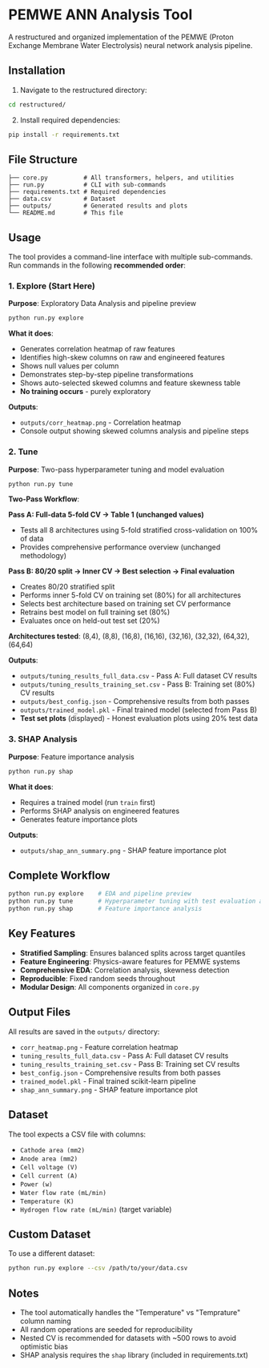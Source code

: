 # PEMWE ANN Analysis Tool

A restructured and organized implementation of the PEMWE (Proton Exchange Membrane Water Electrolysis) neural network analysis pipeline.

## Installation

1. Navigate to the restructured directory:
```bash
cd restructured/
```

2. Install required dependencies:
```bash
pip install -r requirements.txt
```

## File Structure

```
├── core.py          # All transformers, helpers, and utilities
├── run.py           # CLI with sub-commands
├── requirements.txt # Required dependencies
├── data.csv         # Dataset
├── outputs/         # Generated results and plots
└── README.md        # This file
```

## Usage

The tool provides a command-line interface with multiple sub-commands. Run commands in the following **recommended order**:

### 1. Explore (Start Here)
**Purpose**: Exploratory Data Analysis and pipeline preview
```bash
python run.py explore
```

**What it does**:
- Generates correlation heatmap of raw features
- Identifies high-skew columns on raw and engineered features
- Shows null values per column
- Demonstrates step-by-step pipeline transformations
- Shows auto-selected skewed columns and feature skewness table
- **No training occurs** - purely exploratory

**Outputs**:
- `outputs/corr_heatmap.png` - Correlation heatmap
- Console output showing skewed columns analysis and pipeline steps

### 2. Tune
**Purpose**: Two-pass hyperparameter tuning and model evaluation
```bash
python run.py tune
```

**Two-Pass Workflow**:

**Pass A: Full-data 5-fold CV → Table 1 (unchanged values)**
- Tests all 8 architectures using 5-fold stratified cross-validation on 100% of data
- Provides comprehensive performance overview (unchanged methodology)

**Pass B: 80/20 split → Inner CV → Best selection → Final evaluation**
- Creates 80/20 stratified split
- Performs inner 5-fold CV on training set (80%) for all architectures
- Selects best architecture based on training set CV performance
- Retrains best model on full training set (80%)
- Evaluates once on held-out test set (20%)

**Architectures tested**: (8,4), (8,8), (16,8), (16,16), (32,16), (32,32), (64,32), (64,64)

**Outputs**:
- `outputs/tuning_results_full_data.csv` - Pass A: Full dataset CV results
- `outputs/tuning_results_training_set.csv` - Pass B: Training set (80%) CV results
- `outputs/best_config.json` - Comprehensive results from both passes
- `outputs/trained_model.pkl` - Final trained model (selected from Pass B)
- **Test set plots** (displayed) - Honest evaluation plots using 20% test data

### 3. SHAP Analysis
**Purpose**: Feature importance analysis
```bash
python run.py shap
```

**What it does**:
- Requires a trained model (run `train` first)
- Performs SHAP analysis on engineered features
- Generates feature importance plots

**Outputs**:
- `outputs/shap_ann_summary.png` - SHAP feature importance plot

## Complete Workflow

```bash
python run.py explore    # EDA and pipeline preview
python run.py tune       # Hyperparameter tuning with test evaluation and plots
python run.py shap       # Feature importance analysis
```

## Key Features

- **Stratified Sampling**: Ensures balanced splits across target quantiles
- **Feature Engineering**: Physics-aware features for PEMWE systems
- **Comprehensive EDA**: Correlation analysis, skewness detection
- **Reproducible**: Fixed random seeds throughout
- **Modular Design**: All components organized in `core.py`

## Output Files

All results are saved in the `outputs/` directory:

- `corr_heatmap.png` - Feature correlation heatmap
- `tuning_results_full_data.csv` - Pass A: Full dataset CV results
- `tuning_results_training_set.csv` - Pass B: Training set CV results
- `best_config.json` - Comprehensive results from both passes
- `trained_model.pkl` - Final trained scikit-learn pipeline
- `shap_ann_summary.png` - SHAP feature importance plot

## Dataset

The tool expects a CSV file with columns:
- `Cathode area (mm2)`
- `Anode area (mm2)`
- `Cell voltage (V)`
- `Cell current (A)`
- `Power (w)`
- `Water flow rate (mL/min)`
- `Temperature (K)`
- `Hydrogen flow rate (mL/min)` (target variable)

## Custom Dataset

To use a different dataset:
```bash
python run.py explore --csv /path/to/your/data.csv
```

## Notes

- The tool automatically handles the "Temperature" vs "Temprature" column naming
- All random operations are seeded for reproducibility
- Nested CV is recommended for datasets with ~500 rows to avoid optimistic bias
- SHAP analysis requires the `shap` library (included in requirements.txt)
